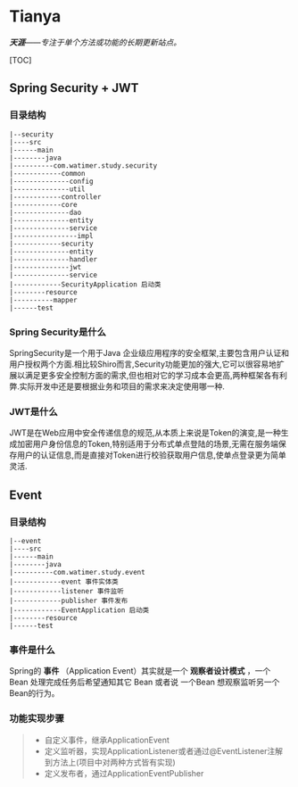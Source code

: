 # Tianya
***天涯**——专注于单个方法或功能的长期更新站点。*

[TOC]

## Spring Security + JWT

### 目录结构

    |--security
    |----src
    |------main
    |--------java
    |----------com.watimer.study.security
    |------------common
    |--------------config
    |--------------util
    |------------controller
    |------------core
    |--------------dao
    |--------------entity
    |--------------service
    |----------------impl
    |------------security
    |--------------entity
    |--------------handler
    |--------------jwt
    |--------------service
    |------------SecurityApplication 启动类
    |--------resource
    |----------mapper
    |------test
  
### Spring Security是什么    

SpringSecurity是一个用于Java 企业级应用程序的安全框架,主要包含用户认证和用户授权两个方面.相比较Shiro而言,Security功能更加的强大,它可以很容易地扩展以满足更多安全控制方面的需求,但也相对它的学习成本会更高,两种框架各有利弊.实际开发中还是要根据业务和项目的需求来决定使用哪一种.
 
### JWT是什么

JWT是在Web应用中安全传递信息的规范,从本质上来说是Token的演变,是一种生成加密用户身份信息的Token,特别适用于分布式单点登陆的场景,无需在服务端保存用户的认证信息,而是直接对Token进行校验获取用户信息,使单点登录更为简单灵活.

## Event

### 目录结构

    |--event
    |----src
    |------main
    |--------java
    |----------com.watimer.study.event
    |------------event 事件实体类
    |------------listener 事件监听
    |------------publisher 事件发布
    |------------EventApplication 启动类
    |--------resource
    |------test
    
### 事件是什么

Spring的 **事件** （Application Event）其实就是一个 **观察者设计模式** ，一个 Bean 处理完成任务后希望通知其它 Bean 或者说 一个Bean 想观察监听另一个Bean的行为。  

### 功能实现步骤

> * 自定义事件，继承ApplicationEvent
> * 定义监听器，实现ApplicationListener或者通过@EventListener注解到方法上(项目中对两种方式皆有实现)
> * 定义发布者，通过ApplicationEventPublisher